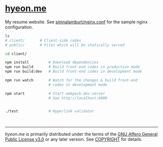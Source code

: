 [hyeon.me](https://hyeon.me)
========
My resume website. See [simnalamburt/nginx.conf] for the sample nginx
configuration.

```bash
ls
# client/       # Client-side codes
# public/       # Files which will be statically served

cd client/

npm install         # Download dependencies
npm run build       # Build front-end codes in production mode
npm run build:dev   # Build front-end codes in development mode

npm run watch       # Watch for the changes & build front-end
                    # codes in development mode

npm start           # Start webpack-dev-server
                    # See http://localhost:8080


./test              # Hyperlink validator
```

<br>

--------

*hyeon.me* is primarily distributed under the terms of the [GNU Affero General
Public License v3.0] or any later version. See [COPYRIGHT] for details.

[simnalamburt/nginx.conf]:https://github.com/simnalamburt/nginx.conf/blob/master/kuma.conf
[GNU Affero General Public License v3.0]: LICENSE
[COPYRIGHT]: COPYRIGHT
